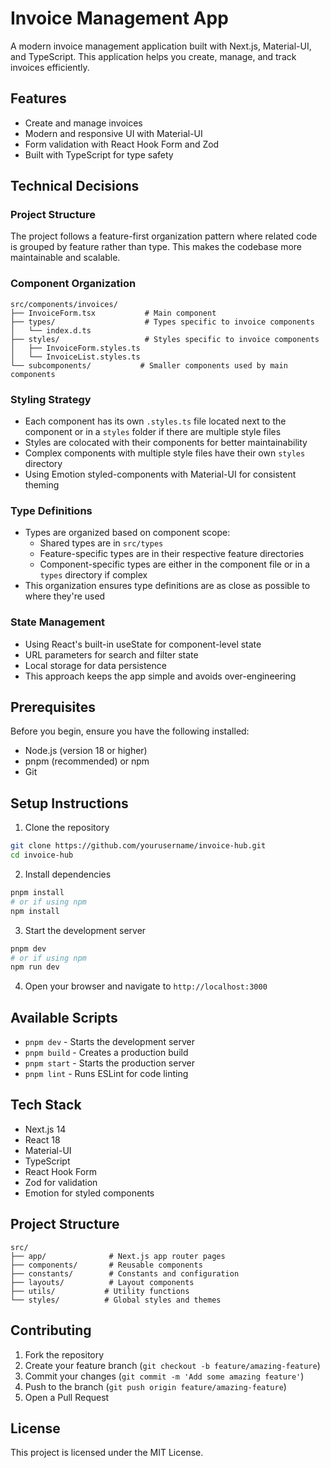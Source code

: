 # Invoice Management App

A modern invoice management application built with Next.js, Material-UI, and TypeScript. This application helps you create, manage, and track invoices efficiently.

## Features

- Create and manage invoices
- Modern and responsive UI with Material-UI
- Form validation with React Hook Form and Zod
- Built with TypeScript for type safety

## Technical Decisions

### Project Structure

The project follows a feature-first organization pattern where related code is grouped by feature rather than type. This makes the codebase more maintainable and scalable.

### Component Organization

```
src/components/invoices/
├── InvoiceForm.tsx           # Main component
├── types/                    # Types specific to invoice components
│   └── index.d.ts
├── styles/                   # Styles specific to invoice components
│   ├── InvoiceForm.styles.ts
│   └── InvoiceList.styles.ts
└── subcomponents/           # Smaller components used by main components
```

### Styling Strategy

- Each component has its own `.styles.ts` file located next to the component or in a `styles` folder if there are multiple style files
- Styles are colocated with their components for better maintainability
- Complex components with multiple style files have their own `styles` directory
- Using Emotion styled-components with Material-UI for consistent theming

### Type Definitions

- Types are organized based on component scope:
  - Shared types are in `src/types`
  - Feature-specific types are in their respective feature directories
  - Component-specific types are either in the component file or in a `types` directory if complex
- This organization ensures type definitions are as close as possible to where they're used

### State Management

- Using React's built-in useState for component-level state
- URL parameters for search and filter state
- Local storage for data persistence
- This approach keeps the app simple and avoids over-engineering

## Prerequisites

Before you begin, ensure you have the following installed:

- Node.js (version 18 or higher)
- pnpm (recommended) or npm
- Git

## Setup Instructions

1. Clone the repository

```bash
git clone https://github.com/yourusername/invoice-hub.git
cd invoice-hub
```

2. Install dependencies

```bash
pnpm install
# or if using npm
npm install
```

3. Start the development server

```bash
pnpm dev
# or if using npm
npm run dev
```

4. Open your browser and navigate to `http://localhost:3000`

## Available Scripts

- `pnpm dev` - Starts the development server
- `pnpm build` - Creates a production build
- `pnpm start` - Starts the production server
- `pnpm lint` - Runs ESLint for code linting

## Tech Stack

- Next.js 14
- React 18
- Material-UI
- TypeScript
- React Hook Form
- Zod for validation
- Emotion for styled components

## Project Structure

```
src/
├── app/              # Next.js app router pages
├── components/       # Reusable components
├── constants/        # Constants and configuration
├── layouts/          # Layout components
├── utils/           # Utility functions
└── styles/          # Global styles and themes
```

## Contributing

1. Fork the repository
2. Create your feature branch (`git checkout -b feature/amazing-feature`)
3. Commit your changes (`git commit -m 'Add some amazing feature'`)
4. Push to the branch (`git push origin feature/amazing-feature`)
5. Open a Pull Request

## License

This project is licensed under the MIT License.
